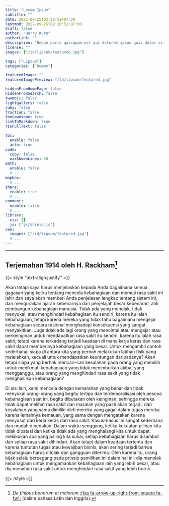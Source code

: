 ```yaml
---
title: "Lorem Ipsum"
subtitle: ""
date: 2022-09-25T02:20:52+07:00
lastmod: 2022-09-25T02:20:52+07:00
draft: false
author: "Harry Kurn"
authorLink: ""
description: "Neque porro quisquam est qui dolorem ipsum quia dolor sit amet, consectetur, adipisci velit..."
license: ""
images: ["/id/lipsum/featured.jpg"]

tags: ["Lipsum"]
categories: ["Dummy"]

featuredImage: ""
featuredImagePreview: "/id/lipsum/featured.jpg"

hiddenFromHomePage: false
hiddenFromSearch: false
twemoji: false
lightgallery: false
ruby: false
fraction: false
fontawesome: true
linkToMarkdown: true
rssFullText: false

toc:
  enable: false
  auto: true
code:
  copy: false
  maxShownLines: 50
math:
  enable: false
  # ...
mapbox:
  # ...
share:
  enable: true
  # ...
comment:
  enable: false
  # ...
library:
  css: []
  js: ["js/shield.js"]
seo:
  images: ["/id/lipsum/featured.jpg"]
  # ...
---
```


<!--more-->

---

## Terjemahan 1914 oleh H. Rackham[^1]

[^1]: *De finibus bonorum et malorum* [:(fas fa-arrow-up-right-from-square fa-fw):][dfbem] (dalam bahasa Latin dan Inggris).

[dfbem]: https://archive.org/details/definibusbonoru02cicegoog "De finibus bonorum et malorum"

{{< style "text-align:justify" >}}

Akan tetapi saya harus menjelaskan kepada Anda bagaimana semua gagasan yang keliru tentang mencela kebahagiaan
dan memuji rasa sakit ini lahir dan saya akan memberi Anda penjelasan lengkap tentang sistem ini, dan menguraikan
ajaran sebenarnya dari penjelajah besar kebenaran, ahli pembangun kebahagiaan manusia. Tidak ada yang menolak, tidak
menyukai, atau menghindari kebahagiaan itu sendiri, karena itu ialah kebahagiaan, tetapi karena mereka yang tidak tahu
bagaimana mengejar kebahagiaan secara rasional menghadapi konsekuensi yang sangat menyakitkan. Juga tidak ada lagi orang
yang mencintai atau mengejar atau berkeinginan untuk mendapatkan rasa sakit itu sendiri, karena itu ialah rasa sakit,
tetapi karena terkadang terjadi keadaan di mana kerja keras dan rasa sakit dapat memberinya kebahagiaan yang besar.
Untuk mengambil contoh sederhana, siapa di antara kita yang pernah melakukan latihan fisik yang melelahkan,
kecuali untuk mendapatkan keuntungan daripadanya? Akan tetapi siapa yang berhak mencari-cari kesalahan
pada orang yang memilih untuk menikmati kebahagiaan yang tidak menimbulkan akibat yang mengganggu,
atau orang yang menghindari rasa sakit yang tidak menghasilkan kebahagiaan?

Di sisi lain, kami mencela dengan kemarahan yang benar dan tidak menyukai orang-orang yang begitu tertipu dan
terdemoralisasi oleh pesona kebahagiaan saat ini, begitu dibutakan oleh keinginan, sehingga mereka tidak dapat
melihat rasa sakit dan masalah yang pasti akan terjadi; dan kesalahan yang sama dimiliki oleh mereka yang gagal
dalam tugas mereka karena lemahnya kemauan, yang sama dengan mengatakan karena menyusut dari kerja keras dan rasa
sakit. Kasus-kasus ini sangat sederhana dan mudah dibedakan. Dalam waktu senggang, ketika kekuatan pilihan kita tidak
dibatasi dan ketika tidak ada yang menghalangi kita untuk dapat melakukan apa yang paling kita sukai, setiap kebahagiaan
harus disambut dan setiap rasa sakit dihindari. Akan tetapi dalam keadaan tertentu dan karena tuntutan tugas atau
kewajiban bisnis, akan sering terjadi bahwa kebahagiaan harus ditolak dan gangguan diterima. Oleh karena itu,
orang bijak selalu berpegang pada prinsip pemilihan ini dalam hal ini: dia menolak kebahagiaan untuk mengamankan
kebahagiaan lain yang lebih besar, atau dia menahan rasa sakit untuk menghindari rasa sakit yang lebih buruk.

{{< /style >}}
